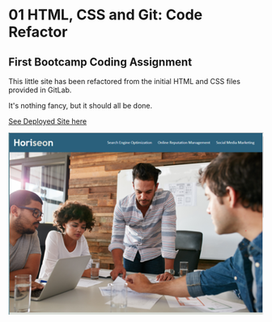 # 01 HTML, CSS and Git: Code Refactor

## First Bootcamp Coding Assignment

This little site has been refactored from the initial HTML and CSS files provided in GitLab.

It's nothing fancy, but it should all be done.

[See Deployed Site here](https://davebloisesquire.github.io/super-duper-disco/)

![The Horiseon webpage includes a navigation bar, a header image, and cards with text and images at the bottom of the page.](./assets/images/Horiseon-Screenshot.png)